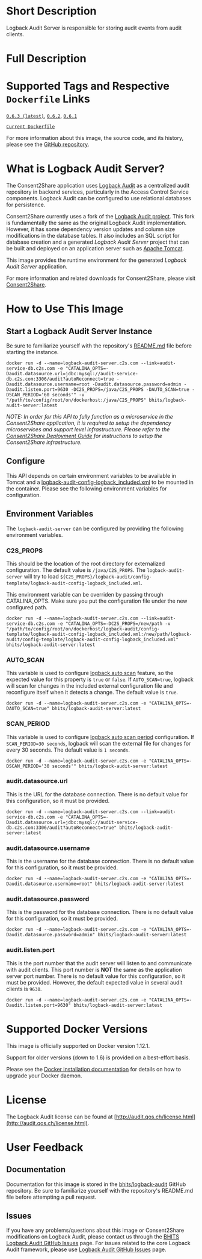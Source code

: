 
# Short Description

Logback Audit Server is responsible for storing audit events from audit clients.

# Full Description

# Supported Tags and Respective `Dockerfile` Links

[`0.6.3 (latest)`](https://github.com/bhits/logback-audit/releases/tag/v_0.6.3), [`0.6.2`](https://github.com/bhits/logback-audit/releases/tag/v_0.6.2), [`0.6.1`](https://github.com/bhits/logback-audit/releases/tag/v_0.6.1)

[`Current Dockerfile`](https://github.com/bhits/logback-audit/blob/master/audit-server-generator/logback-audit-server/src/main/docker/Dockerfile)

For more information about this image, the source code, and its history, please see the [GitHub repository](https://github.com/bhits/logback-audit).

# What is Logback Audit Server?

The Consent2Share application uses [Logback Audit](http://audit.qos.ch/) as a centralized audit repository in backend services, particularly in the Access Control Service components. Logback Audit can be configured to use relational databases for persistence.

Consent2Share currently uses a fork of the [Logback Audit project](https://github.com/qos-ch/logback-audit). This fork is fundamentally the same as the  original Logback Audit implementation. However, it has some dependency version updates and column size modifications in the database tables. It also includes an SQL script for database creation and a generated *Logback Audit Server* project that can be built and deployed on an application server such as [Apache Tomcat](http://tomcat.apache.org/).

This image provides the runtime environment for the generated *Logback Audit Server* application.

For more information and related downloads for Consent2Share, please visit [Consent2Share](https://bhits.github.io/consent2share/).

# How to Use This Image

## Start a Logback Audit Server Instance

Be sure to familiarize yourself with the repository's [README.md](https://github.com/bhits/logback-audit) file before starting the instance.

`docker run -d --name=logback-audit-server.c2s.com --link=audit-service-db.c2s.com -e "CATALINA_OPTS=-Daudit.datasource.url=jdbc:mysql://audit-service-db.c2s.com:3306/audit?autoReconnect=true -Daudit.datasource.username=root -Daudit.datasource.password=admin -Daudit.listen.port=9630 -DC2S_PROPS=/java/C2S_PROPS -DAUTO_SCAN=true -DSCAN_PERIOD='60 seconds'" -v "/path/to/config/root/on/dockerhost:/java/C2S_PROPS" bhits/logback-audit-server:latest`

*NOTE: In order for this API to fully function as a microservice in the Consent2Share application, it is required to setup the dependency microservices and support level infrastructure. Please refer to the [Consent2Share Deployment Guide](https://github.com/bhits/consent2share/releases/download/2.0.0/c2s-deployment-guide.pdf) for instructions to setup the Consent2Share infrastructure.*

## Configure

This API depends on certain environment variables to be available in Tomcat and a [logback-audit-config-logback_included.xml](https://github.com/bhits/logback-audit/blob/master/config-template/logback-audit-config-logback_included.xml) to be mounted in the container. Please see the following environment variables for configuration.

## Environment Variables

The `logback-audit-server` can be configured by providing the following environment variables.

### C2S_PROPS

This should be the location of the root directory for externalized configuration. The default value is `/java/C2S_PROPS`. The `logback-audit-server` will try to load `${C2S_PROPS}/logback-audit/config-template/logback-audit-config-logback_included.xml`.

This environment variable can be overriden by passing through CATALINA_OPTS. Make sure you put the configuration file under the new configured path.

`docker run -d --name=logback-audit-server.c2s.com --link=audit-service-db.c2s.com -e "CATALINA_OPTS=-DC2S_PROPS=/new/path -v "/path/to/config/root/on/dockerhost/logback-audit/config-template/logback-audit-config-logback_included.xml:/new/path/logback-audit/config-template/logback-audit-config-logback_included.xml" bhits/logback-audit-server:latest`

### AUTO_SCAN 

This variable is used to configure [logback auto scan](http://logback.qos.ch/manual/configuration.html#autoScan) feature, so the expected value for this property is `true` or `false`. If `AUTO_SCAN=true`, logback will scan for changes in the included external configuration file and reconfigure itself when it detects a change. The default value is `true`.

`docker run -d --name=logback-audit-server.c2s.com -e "CATALINA_OPTS=-DAUTO_SCAN=true" bhits/logback-audit-server:latest`

### SCAN_PERIOD 

This variable is used to configure [logback auto scan period](http://logback.qos.ch/manual/configuration.html#autoScan) configuration. If `SCAN_PERIOD=30 seconds`, logback will scan the external file for changes for every 30 seconds. The default value is `1 seconds`.

`docker run -d --name=logback-audit-server.c2s.com -e "CATALINA_OPTS=-DSCAN_PERIOD='30 seconds'" bhits/logback-audit-server:latest`

### audit.datasource.url

This is the URL for the database connection. There is no default value for this configuration, so it must be provided.

`docker run -d --name=logback-audit-server.c2s.com --link=audit-service-db.c2s.com -e "CATALINA_OPTS=-Daudit.datasource.url=jdbc:mysql://audit-service-db.c2s.com:3306/audit?autoReconnect=true" bhits/logback-audit-server:latest`

### audit.datasource.username

This is the username for the database connection. There is no default value for this configuration, so it must be provided.

`docker run -d --name=logback-audit-server.c2s.com -e "CATALINA_OPTS=-Daudit.datasource.username=root" bhits/logback-audit-server:latest`

### audit.datasource.password

This is the password for the database connection. There is no default value for this configuration, so it must be provided.

`docker run -d --name=logback-audit-server.c2s.com -e "CATALINA_OPTS=-Daudit.datasource.password=admin" bhits/logback-audit-server:latest`

### audit.listen.port

This is the port number that the audit server will listen to and communicate with audit clients. This port number is **NOT** the same as the application server port number. There is no default value for this configuration, so it must be provided. However, the default expected value in several audit clients is `9630`.

`docker run -d --name=logback-audit-server.c2s.com -e "CATALINA_OPTS=-Daudit.listen.port=9630" bhits/logback-audit-server:latest`


# Supported Docker Versions

This image is officially supported on Docker version 1.12.1.

Support for older versions (down to 1.6) is provided on a best-effort basis.

Please see the [Docker installation documentation](https://docs.docker.com/engine/installation/) for details on how to upgrade your Docker daemon.

# License

The Logback Audit license can be found at [http://audit.qos.ch/license.html](http://audit.qos.ch/license.html).

# User Feedback

## Documentation

Documentation for this image is stored in the [bhits/logback-audit](https://github.com/bhits/logback-audit) GitHub repository. Be sure to familiarize yourself with the repository's README.md file before attempting a pull request.

## Issues

If you have any problems/questions about this image or Consent2Share modifications on Logback Audit, please contact us through the [BHITS Logback Audit GitHub Issues](https://github.com/bhits/logback-audit/issues) page. For issues related to the core Logback Audit framework, please use [Logback Audit GitHub Issues](https://github.com/qos-ch/logback-audit/issues) page.